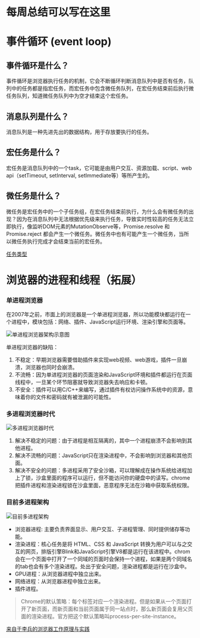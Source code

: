 # 每周总结可以写在这里

# 事件循环 (event loop)

## 事件循环是什么？

事件循环是浏览器执行任务的机制，它会不断循环判断消息队列中是否有任务，队列中的任务都是指宏任务，而宏任务中包含微任务队列，在宏任务结束前后执行微任务队列，知道微任务队列中为空才结束这个宏任务。

## 消息队列是什么？

消息队列是一种先进先出的数据结构，用于存放要执行的任务。

## 宏任务是什么？

宏任务是消息队列中的一个task，它可能是由用户交互、资源加载、script、web api（setTimeout, setInterval, setImmediate等）等所产生的。

## 微任务是什么？

微任务是宏任务中的一个子任务组，在宏任务结束前执行，为什么会有微任务的出现？因为在消息队列中无法根据优先级来执行任务，导致实时性较高的任务无法立即执行，像监听DOM元素的MutationObserve等，Promise.resolve 和 Promise.reject 都会产生一个微任务。微任务中也有可能产生一个微任务，当所以微任务执行完成才会结束当前的宏任务。


[任务类型](https://source.chromium.org/chromium/chromium/src/+/master:third_party/blink/public/platform/task_type.h?originalUrl=https://cs.chromium.org/chromium/src/third_party/blink/public/platform/task_type.h)

# 浏览器的进程和线程（拓展）

### 单进程浏览器
在2007年之前，市面上的浏览器是一个单进程浏览器，所以功能模块都运行在一个进程中，模块包括：网络、插件、JavaScript运行环境、渲染引擎和页面等。

![单进程浏览器架构示意图](./proces-image01.png)

单进程浏览器的缺陷：

1. 不稳定：早期浏览器需要借助插件来实现web视频、web游戏，插件一旦崩溃，浏览器也同时会崩溃。
2. 不流畅：因为单进程浏览器的页面渲染和JavaScript环境和插件都运行在页面线程中，一旦某个环节阻塞就导致浏览器失去响应和卡顿。
3. 不安全：插件可以用C/C++来编写，通过插件有权访问操作系统中的资源，意味着你的文件和密码就有被泄漏的可能性。

### 多进程浏览器时代

![多进程浏览器时代](./proces-image02.png)

1. 解决不稳定的问题：由于进程是相互隔离的，其中一个进程崩溃不会影响到其他进程。
2. 解决不流畅的问题：JavaScript只在渲染进程中，不会影响到浏览器和其他页面。
3. 解决不安全的问题：多进程采用了安全沙箱，可以理解成在操作系统给进程加上了锁，沙盒里面的程序可以运行，但不能访问你的硬盘中的读写。chrome把插件进程和渲染进程锁在沙盒里面，恶意程序无法在沙箱中获取系统权限。

### 目前多进程架构

![目前多进程架构](./proces-image03.png)

* 浏览器进程: 主要负责界面显示、用户交互、子进程管理、同时提供储存等功能。
* 渲染进程：核心任务是将 HTML、CSS 和 JavaScript 转换为用户可以与之交互的网页，排版引擎Blink和JavaScript引擎V8都是运行在该进程中。chrom会在一个页面中打开了一个同域的页面时会保持一个进程，如果是两个同域名的tab也会有多个渲染进程。处出于安全问题，渲染进程都是运行在沙盒中。
* GPU进程：从浏览器进程中独立出来。
* 网络进程：从浏览器进程中独立出来。
* 插件进程。

> Chrome的默认策略：每个标签对应一个渲染进程。但是如果从一个页面打开了新页面，而新页面和当前页面属于同一站点时，那么新页面会复用父页面的渲染进程。官方把这个默认策略叫process-per-site-instance。

[来自于李兵的浏览器工作原理与实践](https://time.geekbang.org/column/article/113513)
